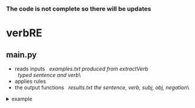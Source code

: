 ### The code is not complete so there will be updates
# verbRE
## main.py
 - reads inputs
 &nbsp;&nbsp;*examples.txt produced from extractVerb*\
 &nbsp;&nbsp;*typed sentence and verb*\
 - applies rules
 - the output functions
 &nbsp;&nbsp;*results.txt the sentence, verb, subj, obj, negation*\
 <details>
 <summary>example</summary>
 In contrast to BlinkDB, SciBORQ does not support error constraints, and does not provide guarantees on the error margins for results.
growth2 used
reduction8to9 used

verb: provide

: subj:
subj
SciBORQ
subj
SciBORQ

: obj:
obj
guarantees
obj
guarantees
prep
on
pobj
margins
det compound prep
the error for
pobj
results

Negation: True
<\details>
 
 &nbsp;&nbsp;*stats.txt the rules and which sentences used the rules*\
 &nbsp;&nbsp;*trees.txt parse tree pre/post transformed*\ 
 
 <details>
 <summary>example</summary>
 53
In contrast to BlinkDB, SciBORQ does not support error constraints, and does not provide guarantees on the error margins for results.    verb: provide
initial Tree:
ROOT
support
ROOT
support
prep punct nsubj aux neg dobj punct cc conj punct
In , SciBORQ does not constraints , and provide .
pobj compound aux neg dobj
contrast error does not guarantees
prep prep
to on
pobj pobj
BlinkDB margins
det compound prep
the error for
pobj
results


transformed Tree:
ROOT
support
ROOT
support
prep punct aux neg dobj punct cc conj punct
In , does not constraints , and provide .
pobj compound subj obj neg aux
contrast error SciBORQ guarantees not does
prep prep
to on
pobj pobj
BlinkDB margins
det compound prep
the error for
pobj
results
</details>
 
 - to output to a file, pass in the file path to traversal functions
## Tree.py
### Node Class:
- a node has: dependency( subj,obj etc ), parents, children, sentence/word, and tag( NOUN, VERB etc )\
### Tree Class:
- a tree has: root, verb(word to do relation extraction)
- travere funtions: There are 3 traverse functions that print out the tree to a file in the arguments
- transformations rules: There are 13 rules, some are applied together

# extractVerb
this takes in a file called "sentences.txt" that has a list of sentences\
outputs a file called "examples.txt" that follows the format:\
&nbsp;&nbsp;*sentence number*\
&nbsp;&nbsp;*sentence*\
&nbsp;&nbsp;*verb to perform RE on*\
&nbsp;&nbsp;*relation or some comment you might have space holder:[relation]*\
ps remember to add a newline at the end of the file

